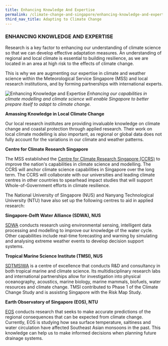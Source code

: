 ```yaml
---
title: Enhancing Knowledge And Expertise
permalink: /climate-change-and-singapore/enhancing-knowledge-and-expertise/
third_nav_title: Adapting to Climate Change
---
```


### ENHANCING KNOWLEDGE AND EXPERTISE

Research is a key factor to enhancing our understanding of climate science so that we can develop effective adaptation measures. An understanding of regional and local climate is essential to building resilience, as we are located in an area at high risk to the effects of climate change.

This is why we are augmenting our expertise in climate and weather science within the Meteorological Service Singapore (MSS) and local research institutions, and by forming partnerships with international experts.

![Enhancing Knowledge and Expertise](https://www.nccs.gov.sg/images/default-source/default-album/enhancing-knowledge-and-expertise.jpg "Enhancing Knowledge and Expertise")
*Enhancing our capabilities in climate modelling and climate science will enable Singapore to better prepare itself to adapt to climate change.*

**Amassing Knowledge in Local Climate Change**

Our local research institutes are providing invaluable knowledge on climate change and coastal protection through applied research. Their work on local climate modelling is also important, as regional or global data does not fully account for the variations in our climate and weather patterns.

**Centre for Climate Research Singapore**

The MSS established the [Centre for Climate Research Singapore (CCRS)](https://ccrs.weather.gov.sg/) to improve the nation's capabilities in climate science and modelling. The CCRS will anchor climate science capabilities in Singapore over the long term. The CCRS will collaborate with our universities and leading climate centres in other countries to spearhead impact studies that will support Whole-of-Government efforts in climate resilience.

The National University of Singapore (NUS) and Nanyang Technological University (NTU) have also set up the following centres to aid in applied research:

**Singapore-Delft Water Alliance (SDWA), NUS**

[SDWA](http://blog.nus.edu.sg/sdwa/) conducts research using environmental sensing, intelligent data processing and modelling to improve our knowledge of the water cycle. Other capabilities include real-time forecasting and warning by simulating and analysing extreme weather events to develop decision support systems.

**Tropical Marine Science Institute (TMSI), NUS**

[SDTMSIWA](http://www.tmsi.nus.edu.sg/) is a centre of excellence that conducts R&D and consultancy in both tropical marine and climate science. Its multidisciplinary research labs and international partnerships allow for investigation into physical oceanography, acoustics, marine biology, marine mammals, biofuels, water resources and climate change. TMSI contributed to Phase 1 of the Climate Change Study and is assisting Singapore with the Risk Map Study.

**Earth Observatory of Singapore (EOS), NTU**

[EOS](https://earthobservatory.sg/) conducts research that seeks to make accurate predictions of the regional consequences that can be expected from climate change. Currently, EOS is studying how sea surface temperature, saltiness and water circulation have affected Southeast Asian monsoons in the past. This knowledge can help us to make informed decisions when planning future drainage systems.